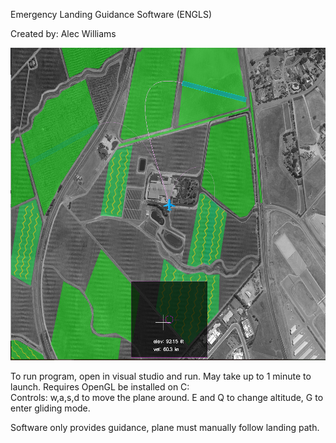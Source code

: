 Emergency Landing Guidance Software (ENGLS)

Created by: Alec Williams

![Image of ELGS](https://github.com/AlecWilliams/ELGS/blob/master/ELGS.PNG)




To run program, open in visual studio and run. May take up to 1 minute to launch.
Requires OpenGL be installed on C:\
Controls: w,a,s,d to move the plane around. E and Q to change altitude, G to enter gliding mode.

Software only provides guidance, plane must manually follow landing path.
